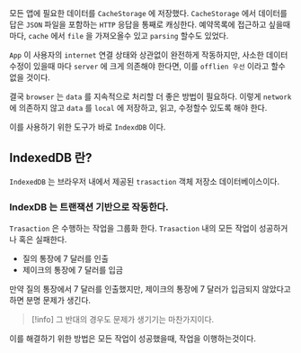 
모든 앱에 필요한 데이터를 `CacheStorage` 에 저장했다.
 `CacheStorage` 에서 데이터를 답은 `JSON` 파일을 포함하는 `HTTP` 응답을 통째로 캐싱한다.
예약목록에 접근하고 싶을때마다, `cache` 에서 `file` 을 가져오올수 있고 `parsing` 할수도 있었다.

`App` 이 사용자의 `internet` 연결 상태와 상관없이 완전하게 작동하지만, 사소한 데이터 수정이 있을때 마다 `server` 에 크게 의존해야 한다면, 이를 `offlien 우선` 이라고 할수 없을 것이다.

결국 `browser` 는 `data` 를 지속적으로 처리할 더 좋은 방법이 필요하다.
이렇게 `network` 에 의존하지 않고 `data` 를 `local` 에 저장하고, 읽고, 수정할수 있도록 해야 한다. 

이를 사용하기 위한 도구가 바로 `IndexdDB` 이다.

## IndexedDB 란?

`IndexedDB` 는 브라우저 내에서 제공된 `trasaction` 객체 저장소 데이터베이스이다.

### IndexDB 는 트랜잭션 기반으로 작동한다.

`Trasaction` 은 수행하는 작업을 그룹화 한다.
`Trasaction` 내의 모든 작업이 성공하거나 혹은 실패한다.

- 질의 통장에 $7$ 달러를 인출
- 제이크의 통장에 $7$ 달러를 입금

만약 질의 통장에서 $7$ 달러를 인출했지만, 제이크의 통장에 $7$ 달러가 입금되지 않았다고 하면 분명 문제가 생긴다.

>[!info] 그 반대의 경우도 문제가 생기기는 마찬가지이다.

이를 해결하기 위한 방법은 모든 작업이 성공했을때, 작업을 이행하는것이다.


